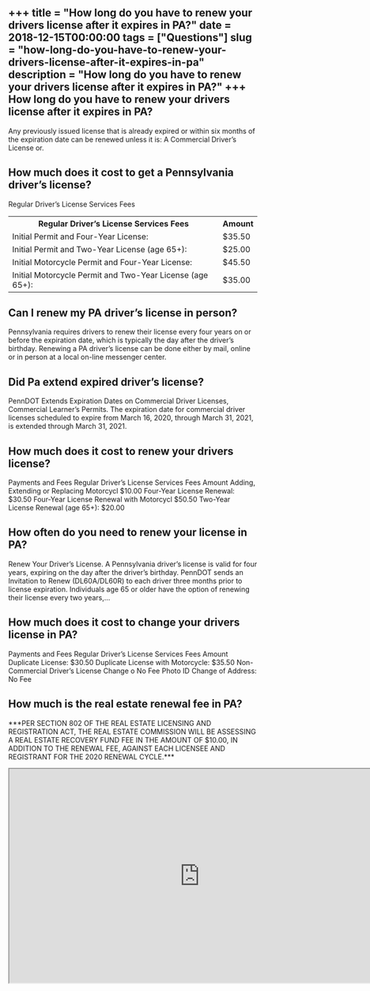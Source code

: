 +++
title = "How long do you have to renew your drivers license after it expires in PA?"
date = 2018-12-15T00:00:00
tags = ["Questions"]
slug = "how-long-do-you-have-to-renew-your-drivers-license-after-it-expires-in-pa"
description = "How long do you have to renew your drivers license after it expires in PA?"
+++
How long do you have to renew your drivers license after it expires in PA?
--------------------------------------------------------------------------

Any previously issued license that is already expired or within six months of the expiration date can be renewed unless it is: A Commercial Driver’s License or.

How much does it cost to get a Pennsylvania driver’s license?
-------------------------------------------------------------

Regular Driver’s License Services Fees

<table><tr><th>Regular Driver’s License Services Fees</th><th>Amount</th></tr><tr><td>Initial Permit and Four-Year License:</td><td>$35.50</td></tr><tr><td>Initial Permit and Two-Year License (age 65+):</td><td>$25.00</td></tr><tr><td>Initial Motorcycle Permit and Four-Year License:</td><td>$45.50</td></tr><tr><td>Initial Motorcycle Permit and Two-Year License (age 65+):</td><td>$35.00</td></tr></table>

Can I renew my PA driver’s license in person?
---------------------------------------------

Pennsylvania requires drivers to renew their license every four years on or before the expiration date, which is typically the day after the driver’s birthday. Renewing a PA driver’s license can be done either by mail, online or in person at a local on-line messenger center.

Did Pa extend expired driver’s license?
---------------------------------------

PennDOT Extends Expiration Dates on Commercial Driver Licenses, Commercial Learner’s Permits. The expiration date for commercial driver licenses scheduled to expire from March 16, 2020, through March 31, 2021, is extended through March 31, 2021.

How much does it cost to renew your drivers license?
----------------------------------------------------

Payments and Fees Regular Driver’s License Services Fees Amount Adding, Extending or Replacing Motorcycl $10.00 Four-Year License Renewal: $30.50 Four-Year License Renewal with Motorcycl $50.50 Two-Year License Renewal (age 65+): $20.00

How often do you need to renew your license in PA?
--------------------------------------------------

Renew Your Driver’s License. A Pennsylvania driver’s license is valid for four years, expiring on the day after the driver’s birthday. PennDOT sends an Invitation to Renew (DL60A/DL60R) to each driver three months prior to license expiration. Individuals age 65 or older have the option of renewing their license every two years,…

How much does it cost to change your drivers license in PA?
-----------------------------------------------------------

Payments and Fees Regular Driver’s License Services Fees Amount Duplicate License: $30.50 Duplicate License with Motorcycle: $35.50 Non-Commercial Driver’s License Change o No Fee Photo ID Change of Address: No Fee

How much is the real estate renewal fee in PA?
----------------------------------------------

\*\*\*PER SECTION 802 OF THE REAL ESTATE LICENSING AND REGISTRATION ACT, THE REAL ESTATE COMMISSION WILL BE ASSESSING A REAL ESTATE RECOVERY FUND FEE IN THE AMOUNT OF $10.00, IN ADDITION TO THE RENEWAL FEE, AGAINST EACH LICENSEE AND REGISTRANT FOR THE 2020 RENEWAL CYCLE.\*\*\*

<iframe allow="accelerometer; autoplay; clipboard-write; encrypted-media; gyroscope; picture-in-picture" allowfullscreen="" class="__youtube_prefs__  epyt-is-override  no-lazyload" data-no-lazy="1" data-origheight="433" data-origwidth="770" data-skipgform_ajax_framebjll="" height="433" id="_ytid_13894" loading="lazy" src="https://www.youtube.com/embed/H9DQeH8wTAM?enablejsapi=1&autoplay=0&cc_load_policy=0&cc_lang_pref=&iv_load_policy=1&loop=0&modestbranding=0&rel=1&fs=1&playsinline=0&autohide=2&theme=dark&color=red&controls=1&" title="YouTube player" width="770"></iframe>